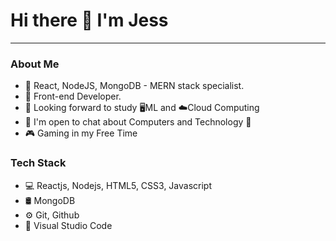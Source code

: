 # Hi there 👋 I'm Jess
-------------------------------------------------------------------------
### About Me
- 🌱 React, NodeJS, MongoDB - MERN stack specialist.
- 💼 Front-end Developer.
- 🤔 Looking forward to study 🖥️ML and ☁️Cloud Computing
- 💬 I'm open to chat about Computers and Technology 🤩
- 🎮 Gaming in my Free Time

### Tech Stack

- 💻 Reactjs, Nodejs, HTML5, CSS3, Javascript
- 🛢 MongoDB 
- ⚙️ Git, Github
- 🔧 Visual Studio Code

